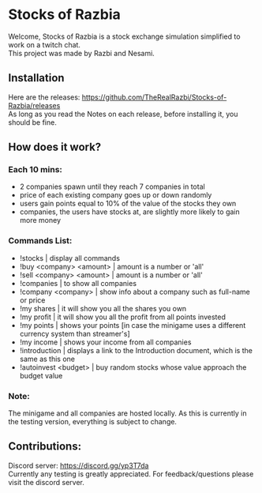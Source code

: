 # Stocks of Razbia
Welcome, Stocks of Razbia is a stock exchange simulation simplified to work on a twitch chat. <br>
This project was made by Razbi and Nesami.

## Installation
Here are the releases: https://github.com/TheRealRazbi/Stocks-of-Razbia/releases <br>
As long as you read the Notes on each release, before installing it, you should be fine.

## How does it work?
### Each 10 mins:

- 2 companies spawn until they reach 7 companies in total
- price of each existing company goes up or down randomly
- users gain points equal to 10% of the value of the stocks they own
- companies, the users have stocks at, are slightly more likely to gain more money

### Commands List:

- !stocks | display all commands
- !buy &lt;company&gt; &lt;amount&gt; | amount is a number or 'all'
- !sell &lt;company&gt; &lt;amount&gt; | amount is a number or 'all'
- !companies | to show all companies
- !company &lt;company&gt; | show info about a company such as full-name or price
- !my shares | it will show you all the shares you own
- !my profit | it will show you all the profit from all points invested
- !my points | shows your points [in case the minigame uses a different currency system than streamer's]
- !my income | shows your income from all companies
- !introduction | displays a link to the Introduction document, which is the same as this one
- !autoinvest &lt;budget&gt; | buy random stocks whose value approach the budget value

### Note:
The minigame and all companies are hosted locally.
As this is currently in the testing version, everything is subject to change.

## Contributions:

Discord server: https://discord.gg/yp3T7da <br>
Currently any testing is greatly appreciated. For feedback/questions please visit the discord server.<br>